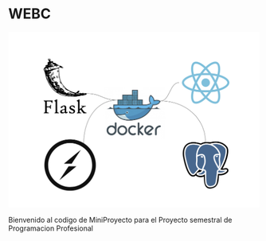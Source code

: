 # WEBC

![](/ReadMe_images/logo.jpg)




Bienvenido al codigo de MiniProyecto para el Proyecto semestral de Programacion Profesional

